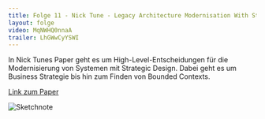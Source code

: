 ```yaml
---
title: Folge 11 - Nick Tune - Legacy Architecture Modernisation With Strategic Domain-Driven Design
layout: folge
video: MqNWHQ0nnaA
trailer: LhGWwCyYSWI
---
```


In Nick Tunes Paper geht es um High-Level-Entscheidungen für die
Modernisierung von Systemen mit Strategic Design. Dabei geht es um
Business Strategie bis hin zum Finden von Bounded Contexts.

[Link zum Paper](http://www.ogqcorp.com/nick-tune-tech-strategy-blog/legacy-architecture-modernisation-with-strategic-domain-driven-design-3e7c05bb383f)

![Sketchnote](folge11.jpg "Sketchnote")
